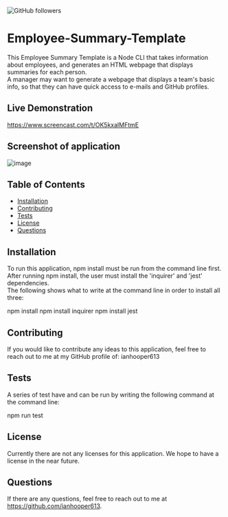 ![GitHub followers](https://img.shields.io/github/followers/ianhooper613?label=Follow&style=social)

# Employee-Summary-Template
This Employee Summary Template is a Node CLI that takes information about employees, and generates 
an HTML webpage that displays summaries for each person.  
A manager may want to generate a webpage that displays a team's basic info, so that they can have
quick access to e-mails and GitHub profiles.


## Live Demonstration
https://www.screencast.com/t/OK5kxalMFtmE


## Screenshot of application
![image](https://user-images.githubusercontent.com/60622571/79917818-4242f080-83f9-11ea-8c9f-c1949c16d4fe.png)  
  ## Table of Contents
  * [Installation](#Installation)
  * [Contributing](#Contributing)
  * [Tests](#Tests)
  * [License](#License)
  * [Questions](#Questions)


  
  ## Installation
  To run this application, npm install must be run from the command line first.  After running npm install,
  the user must install the 'inquirer' and 'jest' dependencies.  
  The following shows what to write at the command line in order to install all three:

  npm install
  npm install inquirer
  npm install jest
  


  ## Contributing
  If you would like to contribute any ideas to this application, feel free to reach out to me at my GitHub
  profile of: ianhooper613



  ## Tests
  A series of test have and can be run by writing the following command at the command line:
  
  npm run test



  ## License
  Currently there are not any licenses for this application.  We hope to have a license in the near future.



  ## Questions
  If there are any questions, feel free to reach out to me at https://github.com/ianhooper613.
 